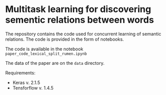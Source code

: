 # Multitask learning for discovering sementic relations between words

The repository contains the code used for concurrent learning of semantic relations. The code is provided in the form of notebooks.

The code is available in the notebook `paper_code_lexical_split_rumen.ipynb`

The data of the paper are on the `data` directory.

Requirements: 
- Keras v. 2.1.5
- Tensforflow v. 1.4.5 
